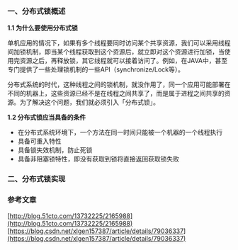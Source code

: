 ### 一、分布式锁概述

**1.1 为什么要使用分布式锁**

单机应用的情况下，如果有多个线程要同时访问某个共享资源，我们可以采用线程间加锁机制，即当某个线程获取到这个资源后，就立即对这个资源进行加锁，当使用完资源之后，再释放锁，其它线程就可以接着访问了。例如，在JAVA中，甚至专门提供了一些处理锁机制的一些API（synchronize/Lock等）。

分布式系统的时代，这种线程之间的锁机制，就没作用了，同一个应用可能部署在不同的机器上，这些资源已经不是在线程之间共享了，而是属于进程之间共享的资源。为了解决这个问题，我们就必须引入「分布式锁」。

**1.2 分布式锁应当具备的条件**

- 在分布式系统环境下，一个方法在同一时间只能被一个机器的一个线程执行
- 具备可重入特性
- 具备锁失效机制，防止死锁
- 具备非阻塞锁特性，即没有获取到锁将直接返回获取锁失败

### 二、分布式锁实现





### 参考文章

[http://blog.51cto.com/13732225/2165988](http://blog.51cto.com/13732225/2165988)
[https://blog.csdn.net/xlgen157387/article/details/79036337](https://blog.csdn.net/xlgen157387/article/details/79036337)